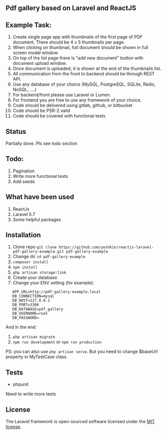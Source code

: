 ## Pdf gallery based on Laravel and ReactJS
## Example Task:
1. Create single page app with thumbnails of the first page of PDF document. There should be 4 x 5 thumbnails per page.
2. When clicking on thumbnail, full document should be shown in full screen modal window.
3. On top of the list page there is "add new document" button with document upload window.
4. Once document is uploaded, it is shown at the end of the thumbnails list.
5. All communication from the front to backend should be through REST API.
6. Use any database of your choice (MySQL, PostgreSQL, SQLite, Redis, NoSQL, ....)
7. For backend/front please use Laravel or Lumen.
8. For frontend you are free to use any framework of your choice.
9. Code should be delivered using gitlab, github, or bitbucket
10. Code should be PSR-2 valid
11. Code should be covered with functional tests

## Status
Partially done. Pls see todo section

## Todo:
1. Pagination
2. Write more functional tests
3. Add seeds

## What have been used
1. ReactJs
2. Laravel 5.7
3. Some helpful packages

## Installation
1. Clone repo
```git clone https://github.com/yoshkin/reactjs-laravel-pdf-gallery-example.git pdf-gallery-example```
2. Change dir
```cd pdf-gallery-example```
3. ```composer install```
4. ```npm install```
5. ```php artisan storage:link```
6. Create your database
7. Change your ENV setting (for example):
```
   APP_URL=http://pdf-gallery-example.local
   DB_CONNECTION=mysql
   DB_HOST=127.0.0.1
   DB_PORT=3306
   DB_DATABASE=pdf_gallery
   DB_USERNAME=root
   DB_PASSWORD=
```

And in the end:
1. ```php artisan migrate```
2. ```npm run development``` or ```npm run production```

PS: you can also use ```php artisan serve```. But you need to change $baseUrl property in MyTestCase class.

## Tests
- phpunit

Need to write more tests

## License

The Laravel framework is open-sourced software licensed under the [MIT license](https://opensource.org/licenses/MIT).
